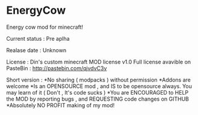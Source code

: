 EnergyCow
=========

Energy cow mod for minecraft!

Current status : Pre aplha

Realase date : Unknown

License :  Din's custom minecraft MOD license v1.0 
Full license avavible on PasteBin :  http://pastebin.com/qjvdvC3v

Short version : 
*No sharing ( modpacks ) without permission
*Addons are welcome
*Is an OPENSOURCE mod , and IS  to be opensource always. You may learn of it ( Don't , It's code sucks )
*You are ENCOURAGED to HELP the MOD by reporting bugs , and REQUESTING code changes on GITHUB
*Absolutely NO PROFIT making of my mod!


